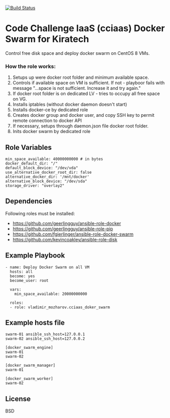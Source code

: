 [![Build Status](https://travis-ci.com/VladimirMozharov/cciaas_doker_swarm.svg?branch=main)](https://travis-ci.com/VladimirMozharov/cciaas_doker_swarm)

Code Challenge IaaS (cciaas) Docker Swarm for Kiratech
=========

Control free disk space and deploy docker swarm on CentOS 8 VMs.
### How the role works:
1. Setups up were docker root folder and minimum available space.
2. Controls if available space on VM is sufficient. If not - playboor fails with message "...space is not sufficient. Increase it and try again."
3. If docker root folder is on dedicated LV - tries to occupy all free space on VG.
4. Installs iptables (without docker daemon doesn't start)
5. Installs docker-ce by dedicated role
6. Creates docker group and docker user, and copy SSH key to permit remote connection to docker API
7. If necessary, setups through daemon.json file docker root folder.
8. Inits docker swarm by dedicated role

Role Variables
--------------

    min_space_available: 40000000000 # in bytes
    docker_default_dir: "/"
    default_block_device: "/dev/vda"
    use_alternative_docker_root_dir: false
    alternative_docker_dir: '/mnt/docker'
    alternative_block_device: "/dev/sda"
    storage_driver: "overlay2"

Dependencies
------------

Following roles must be installed:
- https://github.com/geerlingguy/ansible-role-docker
- https://github.com/geerlingguy/ansible-role-pip
- https://github.com/fgierlinger/ansible-role-docker-swarm
- https://github.com/kevincoakley/ansible-role-disk

Example Playbook
----------------

    - name: Deploy Docker Swarm on all VM
      hosts: all
      become: yes
      become_user: root

      vars:
        min_space_available: 20000000000

      roles:
      - role: vladimir_mozharov.cciaas_doker_swarm

Example hosts file
----------

    swarm-01 ansible_ssh_host=127.0.0.1
    swarm-02 ansible_ssh_host=127.0.0.2

    [docker_swarm_engine]
    swarm-01
    swarm-02

    [docker_swarm_manager]
    swarm-01

    [docker_swarm_worker]
    swarm-02


License
-------

BSD
